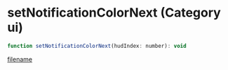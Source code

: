 # setNotificationColorNext (Category ui)

```js
function setNotificationColorNext(hudIndex: number): void
```

[filename](setNotificationColorNext_m.md ':include')
